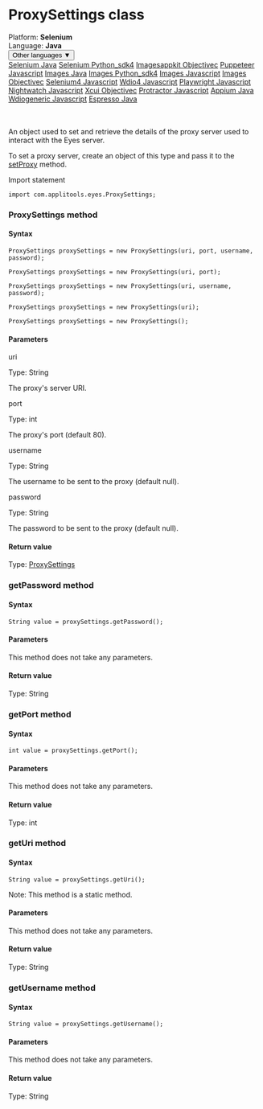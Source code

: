 # ProxySettings class
<div class='platform-bar-container-div'><div class='platform-bar-div'>Platform:  <b> Selenium</b>
</div><div class='platform-bar-div'>Language: <b>Java</b></div><div class='dropdown-button-container-div'><button class='sdk-language-dropdown-button'>Other languages ▼</button><div class='dropdown-content'>
<a href='../../selenium/java/proxysettings'>Selenium Java</a>
<a href='../../selenium/python_sdk4/proxysettings'>Selenium Python_sdk4</a>
<a href='../../imagesappkit/objectivec/proxysettings'>Imagesappkit Objectivec</a>
<a href='../../puppeteer/javascript/proxysettings'>Puppeteer Javascript</a>
<a href='../../images/java/proxysettings'>Images Java</a>
<a href='../../images/python_sdk4/proxysettings'>Images Python_sdk4</a>
<a href='../../images/javascript/proxysettings'>Images Javascript</a>
<a href='../../images/objectivec/proxysettings'>Images Objectivec</a>
<a href='../../selenium4/javascript/proxysettings'>Selenium4 Javascript</a>
<a href='../../wdio4/javascript/proxysettings'>Wdio4 Javascript</a>
<a href='../../playwright/javascript/proxysettings'>Playwright Javascript</a>
<a href='../../nightwatch/javascript/proxysettings'>Nightwatch Javascript</a>
<a href='../../xcui/objectivec/proxysettings'>Xcui Objectivec</a>
<a href='../../protractor/javascript/proxysettings'>Protractor Javascript</a>
<a href='../../appium/java/proxysettings'>Appium Java</a>
<a href='../../wdiogeneric/javascript/proxysettings'>Wdiogeneric Javascript</a>
<a href='../../espresso/java/proxysettings'>Espresso Java</a>
</div></div><br /><br /></div>




An object used to set and retrieve the details of the proxy server used to interact with the Eyes server.

To set a proxy server, create an object of this type and pass it to the [setProxy](./eyes#setproxy-method) method.

Import statement

    import com.applitools.eyes.ProxySettings;
    	



### ProxySettings method
#### Syntax


    ProxySettings proxySettings = new ProxySettings(uri, port, username, password);
    
    ProxySettings proxySettings = new ProxySettings(uri, port);
    
    ProxySettings proxySettings = new ProxySettings(uri, username, password);
    
    ProxySettings proxySettings = new ProxySettings(uri);
    
    ProxySettings proxySettings = new ProxySettings();
    

#### Parameters

uri

Type: String

The proxy's server URI.

port

Type: int

The proxy's port (default 80).

username

Type: String

The username to be sent to the proxy (default null).

password

Type: String

The password to be sent to the proxy (default null).

#### Return value

Type:  [ProxySettings](./proxysettings)


### getPassword method
#### Syntax


    String value = proxySettings.getPassword();
    

#### Parameters

This method does not take any parameters.

#### Return value

Type:  String

### getPort method
#### Syntax


    int value = proxySettings.getPort();
    

#### Parameters

This method does not take any parameters.

#### Return value

Type:  int

### getUri method
#### Syntax


    String value = proxySettings.getUri();
    

Note: This method is a static method.

#### Parameters

This method does not take any parameters.

#### Return value

Type:  String

### getUsername method
#### Syntax


    String value = proxySettings.getUsername();
    

#### Parameters

This method does not take any parameters.

#### Return value

Type:  String
